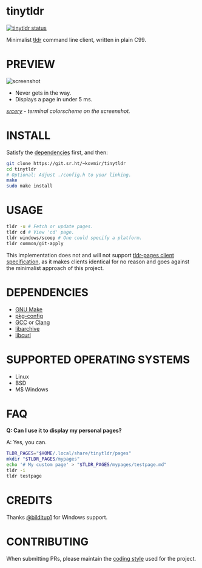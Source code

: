 # tinytldr

[![tinytldr status](https://builds.sr.ht/~kovmir/tinytldr.svg)](https://builds.sr.ht/~kovmir/tinytldr?)

Minimalist [tldr][1] command line client, written in plain C99.

# PREVIEW

![screenshot](screenshot.png)

* Never gets in the way.
* Displays a page in under 5 ms.

*[srcery][2] - terminal colorscheme on the screenshot.*

# INSTALL

Satisfy the [dependencies](#dependencies) first, and then:

```bash
git clone https://git.sr.ht/~kovmir/tinytldr
cd tinytldr
# Optional: Adjust ./config.h to your linking.
make
sudo make install
```

# USAGE

```bash
tldr -u # Fetch or update pages.
tldr cd # View 'cd' page.
tldr windows/scoop # One could specify a platform.
tldr common/git-apply
```

This implementation does not and will not support [tldr-pages client
specification][3], as it makes clients identical for no reason and goes against
the minimalist approach of this project.

# DEPENDENCIES

* [GNU Make][4]
* [pkg-config][5]
* [GCC][6] or [Clang][7]
* [libarchive][8]
* [libcurl][9]

# SUPPORTED OPERATING SYSTEMS

* Linux
* BSD
* M$ Windows

# FAQ

**Q: Can I use it to display my personal pages?**

A: Yes, you can.

```bash
TLDR_PAGES="$HOME/.local/share/tinytldr/pages"
mkdir "$TLDR_PAGES/mypages"
echo '# My custom page' > "$TLDR_PAGES/mypages/testpage.md"
tldr -i
tldr testpage
```

# CREDITS

Thanks [@bilditup1](https://github.com/bilditup1) for Windows support.

# CONTRIBUTING

When submitting PRs, please maintain the [coding style][11] used for the
project.

[1]: https://tldr.sh/
[2]: https://srcery.sh/
[3]: https://github.com/tldr-pages/tldr/blob/main/CLIENT-SPECIFICATION.md
[4]: https://www.gnu.org/software/make/
[5]: https://gitlab.freedesktop.org/pkg-config/pkg-config
[6]: https://gcc.gnu.org/
[7]: https://clang.llvm.org/
[8]: https://www.libarchive.org/
[9]: https://curl.se/libcurl/
[11]: https://suckless.org/coding_style/
